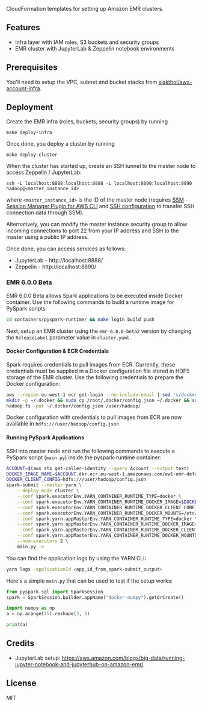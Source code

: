 CloudFormation templates for setting up Amazon EMR clusters.

## Features

* Infra layer with IAM roles, S3 buckets and security groups
* EMR cluster with JupyterLab & Zeppelin notebook environments

## Prerequisites

You'll  need to setup the VPC, subnet and bucket stacks from [sjakthol/aws-account-infra](https://github.com/sjakthol/aws-account-infra).

## Deployment

Create the EMR infra (roles, buckets, security groups) by running

```
make deploy-infra
```

Once done, you deploy a cluster by running
```
make deploy-cluster
```

When the cluster has started up, create an SSH tunnel to the master node to access Zeppelin / JupyterLab:
```
ssh -L localhost:8888:localhost:8888 -L localhost:8890:localhost:8890 hadoop@<master_instance_id>
```

where `<master_instance_id>` is the ID of the master node (requires [SSM Session Manager Plugin for AWS CLI](https://docs.aws.amazon.com/systems-manager/latest/userguide/session-manager-working-with-install-plugin.html) and [SSH configuration](https://docs.aws.amazon.com/systems-manager/latest/userguide/session-manager-getting-started-enable-ssh-connections.html) to transfer SSH connection data through SSM).

Alternatively, you can modify the master instance security group to allow incoming connections to port 22 from your IP address and SSH to the master using a public IP address.

Once done, you can access services as follows:
* JupyterLab - http://localhost:8888/
* Zeppelin - http://localhost:8890/

### EMR 6.0.0 Beta

EMR 6.0.0 Beta allows Spark applications to be executed inside Docker container. Use the following
commands to build a runtime image for PySpark scripts:
```bash
cd containers/pyspark-runtime/ && make login build push
```
Next, setup an EMR cluster using the `emr-6.0.0-beta2` version by changing the `ReleaseLabel` parameter value
in `cluster.yaml`.

#### Docker Configuration & ECR Credentials

Spark requires credentials to pull images from ECR. Currently, these credentials must be supplied in a
Docker configuration file stored in HDFS storage of the EMR cluster. Use the following credentials to
prepare the Docker configuration:

```bash
aws --region eu-west-1 ecr get-login --no-include-email | sed "s/docker/sudo docker/g" | bash
mkdir -p ~/.docker && sudo cp /root/.docker/config.json ~/.docker && sudo chown hadoop ~/.docker/config.json
hadoop fs -put ~/.docker/config.json /user/hadoop/
```

Docker configuration with credentials to pull images from ECR are now available in
`hdfs:///user/hadoop/config.json`

#### Running PySpark Applications

SSH into master node and run the following commands to execute a PySpark script (`main.py`) inside
the pyspark-runtime container:
```bash
ACCOUNT=$(aws sts get-caller-identity --query Account --output text)
DOCKER_IMAGE_NAME=$ACCOUNT.dkr.ecr.eu-west-1.amazonaws.com/ew1-emr-default/pyspark-runtime:base
DOCKER_CLIENT_CONFIG=hdfs:///user/hadoop/config.json
spark-submit --master yarn \
    --deploy-mode cluster \
    --conf spark.executorEnv.YARN_CONTAINER_RUNTIME_TYPE=docker \
    --conf spark.executorEnv.YARN_CONTAINER_RUNTIME_DOCKER_IMAGE=$DOCKER_IMAGE_NAME \
    --conf spark.executorEnv.YARN_CONTAINER_RUNTIME_DOCKER_CLIENT_CONFIG=$DOCKER_CLIENT_CONFIG \
    --conf spark.executorEnv.YARN_CONTAINER_RUNTIME_DOCKER_MOUNTS=/etc/passwd:/etc/passwd:ro \
    --conf spark.yarn.appMasterEnv.YARN_CONTAINER_RUNTIME_TYPE=docker \
    --conf spark.yarn.appMasterEnv.YARN_CONTAINER_RUNTIME_DOCKER_IMAGE=$DOCKER_IMAGE_NAME \
    --conf spark.yarn.appMasterEnv.YARN_CONTAINER_RUNTIME_DOCKER_CLIENT_CONFIG=$DOCKER_CLIENT_CONFIG \
    --conf spark.yarn.appMasterEnv.YARN_CONTAINER_RUNTIME_DOCKER_MOUNTS=/etc/passwd:/etc/passwd:ro \
    --num-executors 2 \
    main.py -v
```

You can find the application logs by using the YARN CLI:
```bash
yarn logs -applicationId <app_id_from_spark-submit_output>
```

Here's a simple `main.py` that can be used to test if the setup works:
```python
from pyspark.sql import SparkSession
spark = SparkSession.builder.appName("docker-numpy").getOrCreate()

import numpy as np
a = np.arange(15).reshape(3, 5)

print(a)
```

## Credits
* JupyterLab setup: https://aws.amazon.com/blogs/big-data/running-jupyter-notebook-and-jupyterhub-on-amazon-emr/

## License

MIT
